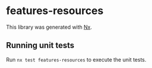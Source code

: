 # features-resources

This library was generated with [Nx](https://nx.dev).

## Running unit tests

Run `nx test features-resources` to execute the unit tests.
